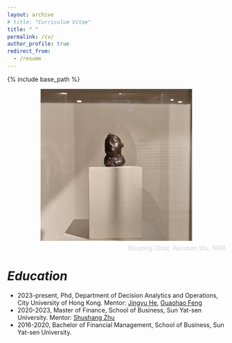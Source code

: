 ```yaml
---
layout: archive
# title: "Curriculum Vitae"
title: " "
permalink: /cv/
author_profile: true
redirect_from:
  - /resume
---
```


{% include base_path %}

<!-- download 英文简历，中文简历 -->

<!-- <img src="images/sleepbaby.jpg" alt="Profile Image" width="500" height="500" style="display: block; margin: 0 auto;" /> -->
<!-- <img src="/images/sleepbaby.jpg" alt="Profile Image" width="300" height="300" /> -->
<!-- <div style="position: relative; display: inline-block;">
  <img src="/images/sleepbaby.jpg" alt="Profile Image" width="500" height="500" style="display: block;" />
  <div style="position: absolute; bottom: 10px; right: 10px; font-style: italic; color: #d3d3d3; font-size: 14px;">Sleeping Child, Weishan Wu, 1998</div>
</div>  -->
<div style="text-align: center;">
  <div style="position: relative; display: inline-block;">
    <img src="/images/sleepbaby.jpg" alt="Profile Image" width="350" height="350" style="display: block;" />
  </div>
  <!-- <div style="text-align: right; font-style: italic; color: #d3d3d3; font-size: 14px; margin-top: 5px;">
    Sleeping Child, Weishan Wu, 1998
  </div> -->
  <!-- color: #333 -->
  <div style="text-align: right; font-style: italic; color: #d3d3d3; font-size: 14px; margin-top: 5px;">
    Sleeping Child, Weishan Wu, 1998
  </div>
  <!-- <div style="position: absolute; bottom: 10px; right: 10px; font-style: italic; color: #d3d3d3; font-size: 14px;">Sleeping Child, Weishan Wu, 1998</div> -->
</div>

<!-- <br> -->

*Education*
======
* 2023-present, Phd, Department of Decision Analytics and Operations, City University of Hong Kong. Mentor: [Jingyu He](https://jingyuhe.com/), [Guaohao Feng](https://gavinfeng702.com/)
* 2020-2023, Master of Finance, School of Business, Sun Yat-sen University. Mentor: [Shushang Zhu](https://bus.sysu.edu.cn/en/teacher/ZhuShushang)
* 2016-2020, Bachelor of Financial Management, School of Business, Sun Yat-sen University.

<!-- Work experience
======
* Summer 2015: Research Assistant
  * Github University
  * Duties included: Tagging issues
  * Supervisor: Professor Git

* Fall 2015: Research Assistant
  * Github University
  * Duties included: Merging pull requests
  * Supervisor: Professor Hub -->
  
<!-- Skills
======
* Skill 1
* Skill 2
  * Sub-skill 2.1
  * Sub-skill 2.2
  * Sub-skill 2.3
* Skill 3 -->

<!-- Publications
======
  <ul>{% for post in site.publications %}
    {% include archive-single-cv.html %}
  {% endfor %}</ul>
  
Talks
======
  <ul>{% for post in site.talks %}
    {% include archive-single-talk-cv.html %}
  {% endfor %}</ul>
  
Teaching
======
  <ul>{% for post in site.teaching %}
    {% include archive-single-cv.html %}
  {% endfor %}</ul>
  
Service and leadership
======
* Currently signed in to 43 different slack teams -->
